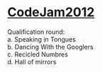 <a href="http://code.google.com/codejam/">CodeJam2012</a>
===========
Qualification round:<br>
	a. Speaking in Tongues <br>
	b. Dancing With the Googlers <br>
	c. Recicled Numbres <br>
	d. Hall of mirrors <br>	